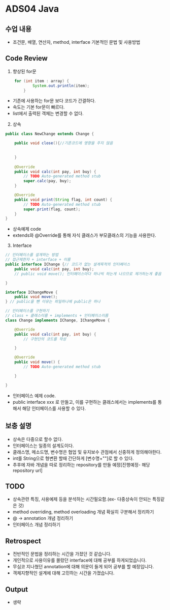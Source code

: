 # ADS04 Java 

## 수업 내용
- 조건문, 배열, 연산자, method, interface 기본적인 문법 및 사용방법

## Code Review

1. 향상된 for문

```Java
	for (int item : array) {
			System.out.println(item);
		}
```
- 기존에 사용하는 for문 보다 코드가 간결하다.
- 속도는 기본 for문이 빠르다.
- list에서 출력된 객체는 변경할 수 없다.

2. 상속 

```Java
public class NewChange extends Change {

	public void close(){//기존코드에 영향을 주지 않음
		
		
	}
	
	@Override
	public void calc(int pay, int buy) {
		// TODO Auto-generated method stub
		super.calc(pay, buy);
	}

	@Override
	public void print(String flag, int count) {
		// TODO Auto-generated method stub
		super.print(flag, count);
	}	
}

```
- 상속예제 code
- extends와 @Override를 통해 자식 클래스가 부모클래스의 기능을 사용한다.

3. Interface

```Java
// 인터페이스를 설계하는 방법
// 접근제한자 + interface + 이름
public interface IChange {// 코드가 없는 설계목적의 인터페이스
	public void calc(int pay, int buy);
	// public void move(); 인터페이스마다 하나씩 하는게 나으므로 제거하는게 좋음

}

interface IChangeMove {
	public void move();
} // public을 뺀 이유는 파일하나에 public은 하나

// 인터페이스를 구현하기
// class + 클래스이름 + implements + 인터페이스이름
class Change implements IChange, IChangeMove {

	@Override
	public void calc(int pay, int buy) {
		// 구현단의 코드를 작성

	}

	@Override
	public void move() {
		// TODO Auto-generated method stub

	}

}
```
- 인터페이스 예제 code. 
- public interface xxx 로 만들고, 이를 구현하는 클래스에서는 implements를 통해서 해당 인터페이스를 사용할 수 있다. 


## 보충 설명
- 상속은 다중으로 할수 없다.
- 인터페이스는 일종의 설계도이다.
- 클래스명, 메소드명, 변수명은 협업 및 유지보수 관점에서 신중하게 정의해야한다.
- int를 String으로 형변환 할때 간단하게 [변수명+""]로 할 수 있다.
- 추후에 자바 개념을 따로 정리하는 repository를 만들 예정[진행예정- 해당 repository url]

## TODO

- 상속관련 특징, 사용예제 등을 분석하는 시간필요함.(ex- 다중상속이 안되는 특징같은 것)
- method overriding, method overloading 개념 확실히 구분해서 정리하기
- @ -> annotation 개념 정리하기
- 인터페이스 개념 정리하기

## Retrospect

- 전반적인 문법을 정리하는 시간을 가졌던 것 같습니다.
- 개인적으로 사용이유를 몰랐던 interface에 대해 공부를 하게되었습니다.
- 무심코 지나쳤던 annotation에 대해 의문이 들게 되어 공부를 할 예정입니다.
- 객체지향적인 설계에 대해 고민하는 시간을 가졌습니다.

## Output
- 생략



